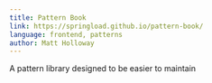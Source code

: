```yaml
---
title: Pattern Book
link: https://springload.github.io/pattern-book/
language: frontend, patterns
author: Matt Holloway
---
```


A pattern library designed to be easier to maintain

